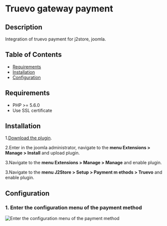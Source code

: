# Truevo gateway payment

## Description ##
Integration of truevo payment for j2store, joomla.

## Table of Contents

* [Requirements](#requirements)
* [Installation](#installation)
* [Configuration](#configuration)

## Requirements ##

* PHP >= 5.6.0
* Use SSL certificate

## Installation ##

1.[Download the plugin](https://github.com/saulmoralespa/j2store_truevo/archive/master.zip).

2.Enter in the joomla administrator, navigate to the **menu Extensions > Manage > Install** and upload plugin.

3.Navigate to the **menu Extensions > Manage > Manage** and enable plugin.

3.Navigate to the **menu J2Store > Setup > Payment m
ethods > Truevo** and enable plugin.


## Configuration ##

### 1. Enter the configuration menu of the payment method ###
![Enter the configuration menu of the payment method](https://1.bp.blogspot.com/-NVjgw-z1ie4/XEHPnFRxqJI/AAAAAAAACoc/TssV81tF3HQEDZ6R7vBwvdgDvsWWgMXOACLcBGAs/s1600/truevo.png)